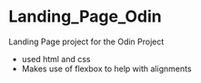 # Landing_Page_Odin
Landing Page project for the Odin Project
- used html and css
- Makes use of flexbox to help with alignments

